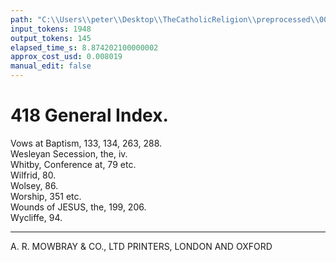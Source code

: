 ```yaml
---
path: "C:\\Users\\peter\\Desktop\\TheCatholicReligion\\preprocessed\\00441.jpg"
input_tokens: 1948
output_tokens: 145
elapsed_time_s: 8.874202100000002
approx_cost_usd: 0.008019
manual_edit: false
---
```

# 418 General Index.

Vows at Baptism, 133, 134, 263, 288.  
Wesleyan Secession, the, iv.  
Whitby, Conference at, 79 etc.  
Wilfrid, 80.  
Wolsey, 86.  
Worship, 351 etc.  
Wounds of JESUS, the, 199, 206.  
Wycliffe, 94.  

---

A. R. MOWBRAY & CO., LTD    PRINTERS, LONDON AND OXFORD